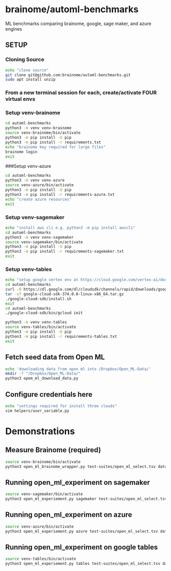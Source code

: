 <!--
# Brainome Daimensions(tm)
#
# The Brainome Table Compiler(tm)
# Copyright (c) 2022 Brainome Incorporated. All Rights Reserved.
# GPLv3 license, all text above must be included in any redistribution.
# See LICENSE.TXT for more information.
#
# This program may use Brainome's servers for cloud computing. Server use
# is subject to separate license agreement.
#
# Contact: itadmin@brainome.ai
# for questions and suggestions.
#
# @author: andy.stevko@brainome.ai
# @author: zachary.stone@brainome.ai
-->

# brainome/automl-benchmarks
ML benchmarks comparing brainome, google, sage maker, and azure engines

## SETUP
### Cloning Source

```bash
echo "clone source"
git clone git@github.com:brainome/automl-benchmarks.git
sudo apt install unzip
```
### From a new terminal session for each, create/activate FOUR virtual envs

### Setup venv-brainome
```bash
cd automl-benchmarks
python3 -m venv venv-brainome
source venv-brainome/bin/activate
python3 -m pip install -U pip
python3 -m pip install -r requirements.txt
echo "brainome key required for large files"
brainome login
exit
```
###Setup venv-azure
```bash
cd automl-benchmarks
python3 -m venv venv-azure
source venv-azure/bin/activate
python3 -m pip install -U pip
python3 -m pip install -r requirements-azure.txt
echo "create azure resources"
exit
```
### Setup venv-sagemaker
```bash
echo "install aws cli e.g. python3 -m pip install awscli"
cd automl-benchmarks
python3 -m venv venv-sagemaker
source venv-sagemaker/bin/activate
python3 -m pip install -U pip
python3 -m pip install -r requirements-sagemaker.txt
exit
```
### Setup venv-tables
```bash
echo "setup google vertex env at https://cloud.google.com/vertex-ai/docs/start/cloud-environment"
cd automl-benchmarks
curl -O https://dl.google.com/dl/cloudsdk/channels/rapid/downloads/google-cloud-sdk-374.0.0-linux-x86_64.tar.gz
tar -xf google-cloud-sdk-374.0.0-linux-x86_64.tar.gz
./google-cloud-sdk/install.sh
exit
cd automl-benchmarks
./google-cloud-sdk/bin/gcloud init

python3 -m venv venv-tables
source venv-tables/bin/activate
python3 -m pip install -U pip
python3 -m pip install -r requirements-tables.txt
exit
```
## Fetch seed data from Open ML
```bash
echo 'downloading data from open ml into /Dropbox/Open_ML-Data/'
mkdir -f "/Dropbox/Open_ML-Data/"
python3 opem_ml_download_data.py
```

## Configure credentials here
```bash
echo "settings required for install three clouds"
vim helpers/user_variable.py
```

# Demonstrations
## Measure Brainome (required)
```bash
source venv-brainome/bin/activate
python3 open_ml_brainome_wrapper.py test-suites/open_ml_select.tsv data/
```

## Running open_ml_experiment on sagemaker 
```bash
source venv-sagemaker/bin/activate
python3 open_ml_experiement.py sagemaker test-suites/open_ml_select.tsv data/
```

## Running open_ml_experiment on azure 
```bash
source venv-azure/bin/activate
python3 open_ml_experiement.py azure test-suites/open_ml_select.tsv data/
```

## Running open_ml_experiment on google tables 
```bash
source venv-tables/bin/activate
python3 open_ml_experiement.py tables test-suites/open_ml_select.tsv data/
```
